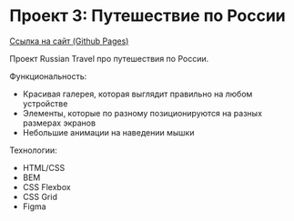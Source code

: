 # Проект 3: Путешествие по России

[Ссылка на сайт (Github Pages)](https://anna-kandyba.github.io/russian-travel/)

Проект Russian Travel про путешествия по России.

Функциональность:

* Красивая галерея, которая выглядит правильно на любом устройстве
* Элементы, которые по разному позиционируются на разных размерах экранов
* Небольшие анимации на наведении мышки

Технологии:

* HTML/CSS
* BEM
* CSS Flexbox
* CSS Grid
* Figma

